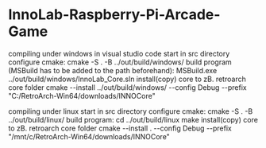 # InnoLab-Raspberry-Pi-Arcade-Game

compiling under windows in visual studio code
    start in src directory
    configure cmake:
        cmake -S . -B ../out/build/windows/
    build program (MSBuild has to be added to the path beforehand):
        MSBuild.exe ../out/build/windows/InnoLab_Core.sln
    install(copy) core to zB. retroarch core folder
        cmake --install ../out/build/windows/ --config Debug --prefix "C:/RetroArch-Win64/downloads/INNOCore"

compiling under linux
    start in src directory
    configure cmake:
        cmake -S . -B ../out/build/linux/
    build program:
        cd ../out/build/linux
        make
    install(copy) core to zB. retroarch core folder
        cmake --install . --config Debug --prefix "/mnt/c/RetroArch-Win64/downloads/INNOCore"

